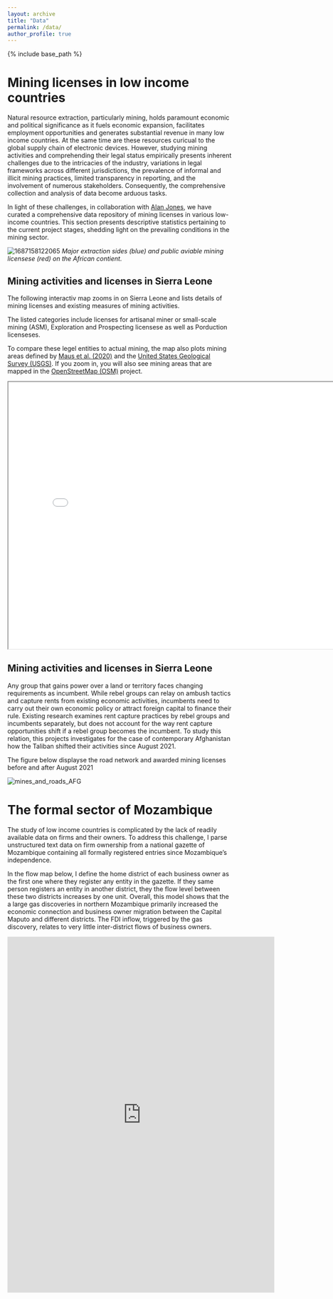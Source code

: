 ```yaml
---
layout: archive
title: "Data"
permalink: /data/
author_profile: true
---
```

{% include base_path %}

# Mining licenses in low income countries 
Natural resource extraction, particularly mining, holds paramount economic and political significance as it fuels economic expansion, facilitates employment opportunities and generates substantial revenue  in many low income countries. At the same time are these resources curicual to the global supply chain of electronic devices. However, studying mining activities and comprehending their legal status empirically presents inherent challenges due to the intricacies of the industry, variations in legal frameworks across different jurisdictions, the prevalence of informal and illicit mining practices, limited transparency in reporting, and the involvement of numerous stakeholders. Consequently, the comprehensive collection and analysis of data become arduous tasks.

In light of these challenges, in collaboration with [Alan Jones](https://www.linkedin.com/in/alanksjones/), we have curated a comprehensive data repository of mining licenses in various low-income countries. This section presents descriptive statistics pertaining to the current project stages, shedding light on the prevailing conditions in the mining sector.

![1687158122065](image/data_projects/production_licenses_all.png) *Major extraction sides (blue) and public aviable mining licensese (red) on the African contient.*



##  Mining activities and licenses in Sierra Leone 

The following interactiv map zooms in on Sierra Leone and lists details of mining licenses and existing measures of mining activities.

The listed categories include licenses for artisanal miner or small-scale mining (ASM), Exploration and Prospecting licensese as well as Porduction licenseses.

To compare these legel entities to actual mining, the map also plots mining areas defined by [Maus et al. (2020)](https://www.nature.com/articles/s41597-020-00624-w)  and the [United States Geological Survey (USGS)](https://www.usgs.gov/). If you zoom in, you will also see mining areas that are mapped in the [OpenStreetMap (OSM)](https://www.openstreetmap.org/#map=14/-2.0182/29.3634) project.

<iframe src="/files/maps/sle_production_licenses.html" height="600" width="800"> </iframe>


## Mining activities and licenses in Sierra Leone  
Any group that gains power over a land or territory faces changing requirements as incumbent. While rebel groups can relay on ambush tactics and  capture rents from existing economic activities, incumbents need to carry out their own economic policy or attract foreign capital to finance their rule. Existing research examines rent capture practices by rebel groups and incumbents separately, but does not account for the way rent capture opportunities shift if a rebel group becomes the incumbent. To study this relation, this projects investigates for the case of contemporary Afghanistan how the Taliban shifted their activities since August 2021.

The figure below displayse the road network and awarded mining licenses before and after August 2021


![mines_and_roads_AFG](image/data_projects/mines_and_roads_AFG.png)




# The formal sector of Mozambique 
The study of low income countries is complicated by the lack of readily available data on firms and their owners. To address this challenge, I parse unstructured text data on firm ownership from a national gazette of Mozambique containing all formally registered entries since Mozambique’s independence.

In the flow map below, I define the home district of each business owner as the first one where they register any entity in the gazette. If they same person registers an entity in another district, they the flow level between these two districts increases by one unit. Overall, this model shows that the a large gas discoveries in northern Mozambique primarily increased the economic connection and business owner migration between the Capital Maputo and different districts. The FDI inflow, triggered by the gas discovery, relates to very little inter-district flows of business owners.

<iframe width="600" height="800" src="https://flowmap.blue/11ZnABzljcOILxtO64k7OcQVoshZ2vVrSM0ma6sq2hPo/embed" frameborder="0" allowfullscreen></iframe>


